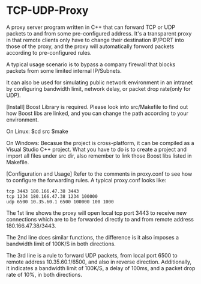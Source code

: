 # TCP-UDP-Proxy
A proxy server program written in C++ that can forward TCP or UDP packets to and from some pre-configured address. It's a transparent proxy in that remote clients only have to change their destination IP/PORT into those of the proxy, and the proxy will automatically forword packets according to pre-configured rules.

A typical usage scenario is to bypass a company firewall that blocks packets from some limited internal IP/Subnets.

It can also be used for simulating public network environment in an intranet by configuring bandwidth limit, network delay, or packet drop rate(only for UDP).

[Install]
Boost Library is required. Please look into src/Makefile to find out how Boost libs are linked, and you can change the path according to your environment.

On Linux:
$cd src
$make

On Windows:
Becasue the project is cross-platform, it can be compiled as a Visual Studio C++ project. What you have to do is to create a project and import all files under src dir, also remember to link those Boost libs listed in Makefile.

[Configuration and Usage]
Refer to the comments in proxy.conf to see how to configure the forwarding rules.
A typical proxy.conf looks like:

```
tcp 3443 180.166.47.38 3443 
tcp 1234 180.166.47.38 1234 100000
udp 6500 10.35.60.1 6500 100000 100 1000
```

The 1st line shows the proxy will open local tcp port 3443 to receive new connections which are to be forwarded directly to  and from remote address 180.166.47.38/3443.

The 2nd line does similar functions, the difference is it also imposes a bandwidth limit of 100K/S in both directions.

The 3rd line is a rule to forward UDP packets, from local port 6500 to remote address 10.35.60.1/6500, and also in reverse direction. Additionally, it indicates a bandwidth limit of 100K/S, a delay of 100ms, and a packet drop rate of 10%, in both directions.


